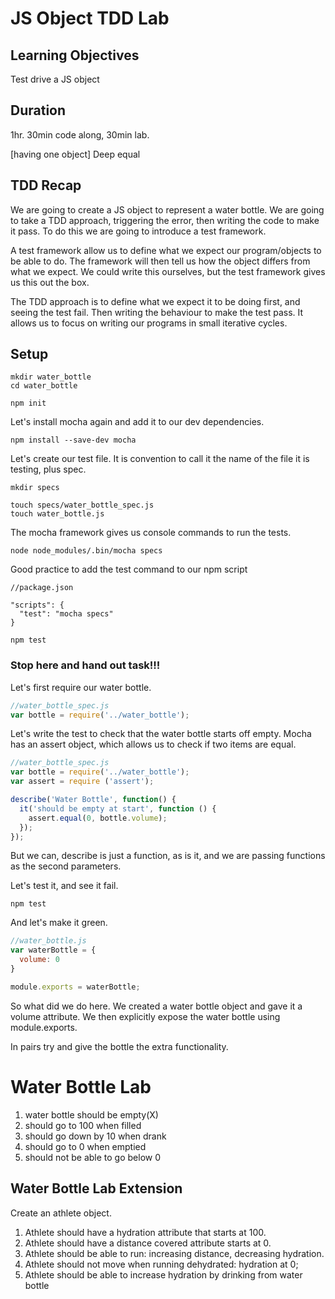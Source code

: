 # JS Object TDD Lab
## Learning Objectives
Test drive a JS object

## Duration
1hr.
30min code along, 30min lab.

[having one object]
Deep equal
## TDD Recap
We are going to create a JS object to represent a water bottle. We are going to take a TDD approach, triggering the error,  then writing the code to make it pass.  To do this we are going to introduce a test framework.

A test framework allow us to define what we expect our program/objects to be able to do.  The framework will then tell us how the object differs from what we expect. We could write this ourselves, but the test framework gives us this out the box.

The TDD approach is to define what we expect it to be doing first, and seeing the test fail.  Then writing the behaviour to make the test pass.  It allows us to focus on writing our programs in small iterative cycles.

## Setup

```
mkdir water_bottle
cd water_bottle
```

```
npm init
```

 Let's install mocha again and add it to our dev dependencies.

```
npm install --save-dev mocha
```

Let's create our test file.  It is convention to call it the name of the file it is testing, plus spec.

```
mkdir specs
```

```
touch specs/water_bottle_spec.js
touch water_bottle.js
```

The mocha framework gives us console commands to run the tests.

```
node node_modules/.bin/mocha specs
```

Good practice to add the test command to our npm script

```
//package.json

"scripts": {
  "test": "mocha specs"
}
```

```
npm test
```
### Stop here and hand out task!!!

Let's first require our water bottle.

```js
//water_bottle_spec.js
var bottle = require('../water_bottle');
```

Let's write the test to check that the water bottle starts off empty.
Mocha has an assert object, which allows us to check if two items are equal.

```js
//water_bottle_spec.js
var bottle = require('../water_bottle');
var assert = require ('assert');

describe('Water Bottle', function() {
  it('should be empty at start', function () {
    assert.equal(0, bottle.volume);
  });
});
```
But we can,  describe is just a function, as is it, and we are passing functions as the second parameters.

Let's test it, and see it fail.

```
npm test
```


And let's make it green.

```js
//water_bottle.js
var waterBottle = {
  volume: 0
}

module.exports = waterBottle;
```


So what did we do here.  We created a water bottle object and gave it a volume attribute.  We then explicitly expose the water bottle using module.exports.

In pairs try and give the bottle the extra functionality.

# Water Bottle Lab
1. water bottle should be empty(X)
2. should go to 100 when filled
3. should go down by 10 when drank
4. should go to 0 when emptied
5. should not be able to go below 0


## Water Bottle Lab Extension
Create an athlete object.

1. Athlete should have a hydration attribute that starts at 100.
2. Athlete should have a distance covered attribute starts at 0.
3. Athlete should be able to run:  increasing distance, decreasing hydration.
4. Athlete should not move when running dehydrated: hydration at 0;
5. Athlete should be able to increase hydration by drinking from water bottle
